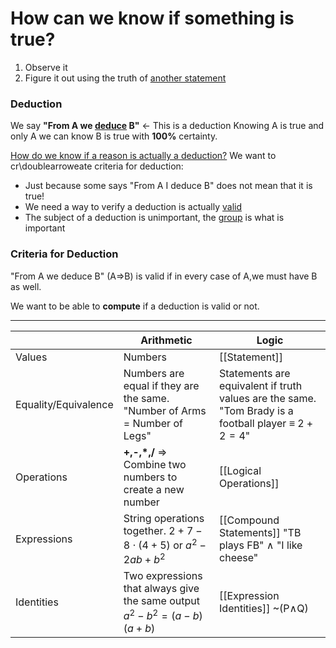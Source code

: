 # How can we know if something is true?
1. Observe it
2. Figure it out using the truth of <u>another statement</u>

### Deduction 
We say <b>"From A we <u>deduce</u> B"</b> <- This is a deduction
Knowing A is true and only A we can know B is true with <b>100%</b> certainty.

<u>How do we know if a reason is actually a deduction?</u>
We want to cr\doublearroweate criteria for deduction:
- Just because some says "From A I deduce B" does not mean that it is true!
- We need a way to verify a deduction is actually <u>valid</u>
- The subject of a deduction is unimportant, the <u>group</u> is what is important

### Criteria for Deduction
"From A we deduce B" (A$\Rightarrow$B) is valid if in every case of A,we must have B as well.

We want to be able to <b>compute</b> if a deduction is valid or not.

---

| |Arithmetic|Logic|
|---|---|---|
|Values|Numbers|[[Statement]]|
|Equality/Equivalence|Numbers are equal if they are the same. "Number of Arms $=$ Number of Legs"|Statements are equivalent if truth values are the same. "Tom Brady is a football player $\equiv$ $2+2=4$"|
|Operations|<b>+,-,*,/</b> => Combine two numbers to create a new number|[[Logical Operations]]|
|Expressions|String operations together. $2+7-8\cdot(4+5)$ or $a^2-2ab+b^2$|[[Compound Statements]] "TB plays FB" $\land$ "I like cheese"|
|Identities|Two expressions that always give the same output $a^2-b^2 = (a-b)(a+b)$|[[Expression Identities]] ~(P$\land$Q)|

